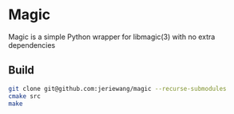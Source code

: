 # Magic

Magic is a simple Python wrapper for libmagic(3) with no extra dependencies

## Build 

```sh
git clone git@github.com:jeriewang/magic --recurse-submodules
cmake src
make
```
